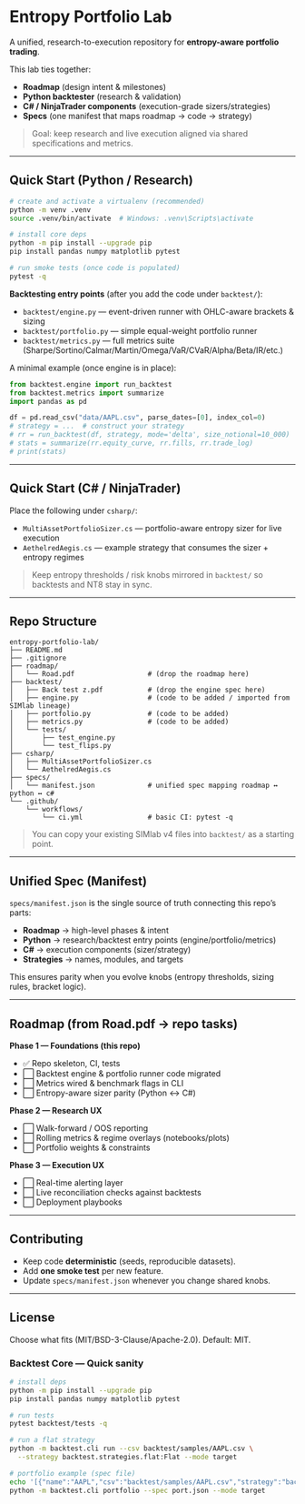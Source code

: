 # Entropy Portfolio Lab

A unified, research-to-execution repository for **entropy-aware portfolio trading**.

This lab ties together:
- **Roadmap** (design intent & milestones)
- **Python backtester** (research & validation)
- **C# / NinjaTrader components** (execution-grade sizers/strategies)
- **Specs** (one manifest that maps roadmap → code → strategy)

> Goal: keep research and live execution aligned via shared specifications and metrics.

---

## Quick Start (Python / Research)

```bash
# create and activate a virtualenv (recommended)
python -m venv .venv
source .venv/bin/activate  # Windows: .venv\Scripts\activate

# install core deps
python -m pip install --upgrade pip
pip install pandas numpy matplotlib pytest

# run smoke tests (once code is populated)
pytest -q
```

**Backtesting entry points** (after you add the code under `backtest/`):
- `backtest/engine.py` — event-driven runner with OHLC-aware brackets & sizing
- `backtest/portfolio.py` — simple equal-weight portfolio runner
- `backtest/metrics.py` — full metrics suite (Sharpe/Sortino/Calmar/Martin/Omega/VaR/CVaR/Alpha/Beta/IR/etc.)

A minimal example (once engine is in place):
```python
from backtest.engine import run_backtest
from backtest.metrics import summarize
import pandas as pd

df = pd.read_csv("data/AAPL.csv", parse_dates=[0], index_col=0)
# strategy = ...  # construct your strategy
# rr = run_backtest(df, strategy, mode='delta', size_notional=10_000)
# stats = summarize(rr.equity_curve, rr.fills, rr.trade_log)
# print(stats)
```

---

## Quick Start (C# / NinjaTrader)

Place the following under `csharp/`:
- `MultiAssetPortfolioSizer.cs` — portfolio-aware entropy sizer for live execution
- `AethelredAegis.cs` — example strategy that consumes the sizer + entropy regimes

> Keep entropy thresholds / risk knobs mirrored in `backtest/` so backtests and NT8 stay in sync.

---

## Repo Structure

```
entropy-portfolio-lab/
├── README.md
├── .gitignore
├── roadmap/
│   └── Road.pdf                  # (drop the roadmap here)
├── backtest/
│   ├── Back test z.pdf           # (drop the engine spec here)
│   ├── engine.py                 # (code to be added / imported from SIMlab lineage)
│   ├── portfolio.py              # (code to be added)
│   ├── metrics.py                # (code to be added)
│   └── tests/
│       ├── test_engine.py
│       └── test_flips.py
├── csharp/
│   ├── MultiAssetPortfolioSizer.cs
│   └── AethelredAegis.cs
├── specs/
│   └── manifest.json             # unified spec mapping roadmap ↔ python ↔ c#
└── .github/
    └── workflows/
        └── ci.yml                # basic CI: pytest -q
```

> You can copy your existing SIMlab v4 files into `backtest/` as a starting point.

---

## Unified Spec (Manifest)

`specs/manifest.json` is the single source of truth connecting this repo’s parts:

- **Roadmap** → high-level phases & intent
- **Python** → research/backtest entry points (engine/portfolio/metrics)
- **C#** → execution components (sizer/strategy)
- **Strategies** → names, modules, and targets

This ensures parity when you evolve knobs (entropy thresholds, sizing rules, bracket logic).

---

## Roadmap (from Road.pdf → repo tasks)

**Phase 1 — Foundations (this repo)**
- ✅ Repo skeleton, CI, tests
- ⬜ Backtest engine & portfolio runner code migrated
- ⬜ Metrics wired & benchmark flags in CLI
- ⬜ Entropy-aware sizer parity (Python ↔ C#)

**Phase 2 — Research UX**
- ⬜ Walk-forward / OOS reporting
- ⬜ Rolling metrics & regime overlays (notebooks/plots)
- ⬜ Portfolio weights & constraints

**Phase 3 — Execution UX**
- ⬜ Real-time alerting layer
- ⬜ Live reconciliation checks against backtests
- ⬜ Deployment playbooks

---

## Contributing

- Keep code **deterministic** (seeds, reproducible datasets).
- Add **one smoke test** per new feature.
- Update `specs/manifest.json` whenever you change shared knobs.

---

## License

Choose what fits (MIT/BSD-3-Clause/Apache-2.0). Default: MIT.

### Backtest Core — Quick sanity

```bash
# install deps
python -m pip install --upgrade pip
pip install pandas numpy matplotlib pytest

# run tests
pytest backtest/tests -q

# run a flat strategy
python -m backtest.cli run --csv backtest/samples/AAPL.csv \
  --strategy backtest.strategies.flat:Flat --mode target

# portfolio example (spec file)
echo '[{"name":"AAPL","csv":"backtest/samples/AAPL.csv","strategy":"backtest.strategies.flat:Flat","params":{}}]' > port.json
python -m backtest.cli portfolio --spec port.json --mode target
```
